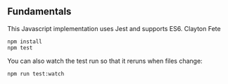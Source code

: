 ## Fundamentals

This Javascript implementation uses Jest and supports ES6.
Clayton Fete
```
npm install
npm test 
```

You can also watch the test run so that it reruns when files change:
```
npm run test:watch
```

